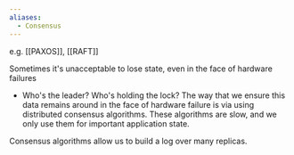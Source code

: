 ```yaml
---
aliases:
  - Consensus
---
```

e.g. [[PAXOS]], [[RAFT]]



Sometimes it's unacceptable to lose state, even in the face of hardware failures
- Who's the leader? Who's holding the lock?
The way that we ensure this data remains around in the face of hardware failure is via using distributed consensus algorithms.
These algorithms are slow, and we only use them for important application state.


Consensus algorithms allow us to build a log over many replicas.